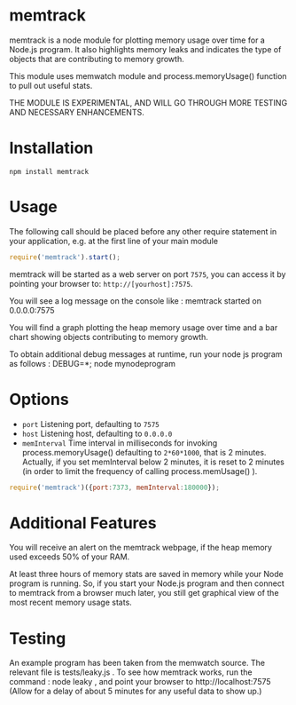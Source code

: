 # memtrack

memtrack is a node module for plotting memory usage over time for a Node.js program. It also highlights memory leaks and indicates the 
type of objects that are contributing to memory growth.

This module uses memwatch module and process.memoryUsage() function to pull out useful stats.

THE MODULE IS EXPERIMENTAL, AND WILL GO THROUGH MORE TESTING AND NECESSARY ENHANCEMENTS.

# Installation

	npm install memtrack

# Usage

The following call should be placed before any other require statement in your application, e.g. at the first line of your main module

```js
require('memtrack').start();
```

memtrack will be started as a web server on port `7575`, you can access it by pointing your browser to: `http://[yourhost]:7575`. 

You will see a log message on the console like : memtrack started on 0.0.0.0:7575

You will find a graph plotting the heap memory usage over time and a bar chart showing objects contributing to memory growth.

To obtain additional debug messages at runtime, run your node js program as follows : DEBUG=*; node mynodeprogram

# Options

  - `port` Listening port, defaulting to `7575`
  - `host` Listening host, defaulting to `0.0.0.0`
  - `memInterval` Time interval in milliseconds for invoking process.memoryUsage() defaulting to `2*60*1000`, that is 2 minutes. Actually,
    if you set memInterval below 2 minutes, it is reset to 2 minutes (in order to limit the frequency of calling process.memUsage() ).

```js
require('memtrack')({port:7373, memInterval:180000});
```

# Additional Features

You will receive an alert on the memtrack webpage, if the heap memory used exceeds 50% of your RAM.

At least three hours of memory stats are saved in memory while your Node program is running. So, if you start your Node.js program and then connect to memtrack from a browser much later, you still get graphical view of the most recent memory usage stats.

# Testing

An example program has been taken from the memwatch source. The relevant file is tests/leaky.js . To see how memtrack works, run the command : node leaky , and point your browser to http://localhost:7575 (Allow for a delay of about 5 minutes for any useful data to show up.)
